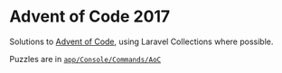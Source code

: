 # Advent of Code 2017

Solutions to [Advent of Code](http://adventofcode.com/), using Laravel Collections where possible.

Puzzles are in [`app/Console/Commands/AoC`](https://github.com/damiani/aoc/tree/master/app/Console/Commands/AoC)
